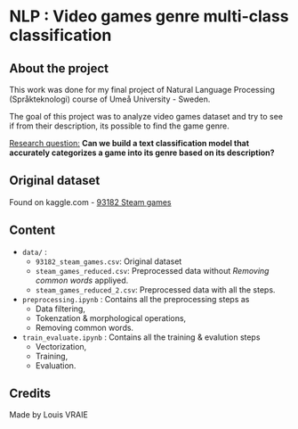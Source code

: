 # NLP : Video games genre multi-class classification

## About the project

This work was done for my final project of Natural Language Processing (Språkteknologi) course of Umeå University - Sweden.

The goal of this project was to analyze video games dataset and try to see if from their description, its possible to find the game genre.

<u>Research question:</u> **Can we build a text classification model that accurately categorizes a game into its genre based on its description?**

## Original dataset

Found on kaggle.com - [93182 Steam games](https://www.kaggle.com/datasets/joebeachcapital/top-1000-steam-games?select=93182_steam_games.csv)

## Content

- `data/` :
  - `93182_steam_games.csv`: Original dataset
  - `steam_games_reduced.csv`: Preprocessed data without *Removing common words* appliyed.
  - `steam_games_reduced_2.csv`: Preprocessed data with all the steps.
- `preprocessing.ipynb` : Contains all the preprocessing steps as 
  - Data filtering, 
  - Tokenzation & morphological operations,
  - Removing common words.
- `train_evaluate.ipynb` : Contains all the training & evalution steps
  - Vectorization,
  - Training,
  - Evaluation.

## Credits

Made by Louis VRAIE